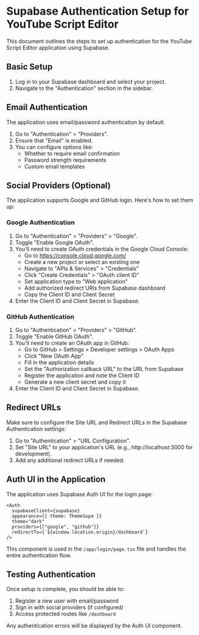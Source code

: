 # Supabase Authentication Setup for YouTube Script Editor

This document outlines the steps to set up authentication for the YouTube Script Editor application using Supabase.

## Basic Setup

1. Log in to your Supabase dashboard and select your project.
2. Navigate to the "Authentication" section in the sidebar.

## Email Authentication

The application uses email/password authentication by default.

1. Go to "Authentication" > "Providers".
2. Ensure that "Email" is enabled.
3. You can configure options like:
   - Whether to require email confirmation
   - Password strength requirements
   - Custom email templates

## Social Providers (Optional)

The application supports Google and GitHub login. Here's how to set them up:

### Google Authentication

1. Go to "Authentication" > "Providers" > "Google".
2. Toggle "Enable Google OAuth".
3. You'll need to create OAuth credentials in the Google Cloud Console:
   - Go to https://console.cloud.google.com/
   - Create a new project or select an existing one
   - Navigate to "APIs & Services" > "Credentials"
   - Click "Create Credentials" > "OAuth client ID"
   - Set application type to "Web application"
   - Add authorized redirect URIs from Supabase dashboard
   - Copy the Client ID and Client Secret
4. Enter the Client ID and Client Secret in Supabase.

### GitHub Authentication

1. Go to "Authentication" > "Providers" > "GitHub".
2. Toggle "Enable GitHub OAuth".
3. You'll need to create an OAuth app in GitHub:
   - Go to GitHub > Settings > Developer settings > OAuth Apps
   - Click "New OAuth App"
   - Fill in the application details
   - Set the "Authorization callback URL" to the URL from Supabase
   - Register the application and note the Client ID
   - Generate a new client secret and copy it
4. Enter the Client ID and Client Secret in Supabase.

## Redirect URLs

Make sure to configure the Site URL and Redirect URLs in the Supabase Authentication settings:

1. Go to "Authentication" > "URL Configuration".
2. Set "Site URL" to your application's URL (e.g., http://localhost:3000 for development).
3. Add any additional redirect URLs if needed.

## Auth UI in the Application

The application uses Supabase Auth UI for the login page:

```tsx
<Auth
  supabaseClient={supabase}
  appearance={{ theme: ThemeSupa }}
  theme="dark"
  providers={["google", "github"]}
  redirectTo={`${window.location.origin}/dashboard`}
/>
```

This component is used in the `/app/login/page.tsx` file and handles the entire authentication flow.

## Testing Authentication

Once setup is complete, you should be able to:

1. Register a new user with email/password
2. Sign in with social providers (if configured)
3. Access protected routes like `/dashboard`

Any authentication errors will be displayed by the Auth UI component. 